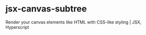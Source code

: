 # jsx-canvas-subtree
Render your canvas elements like HTML with CSS-like styling | JSX, Hyperscript
